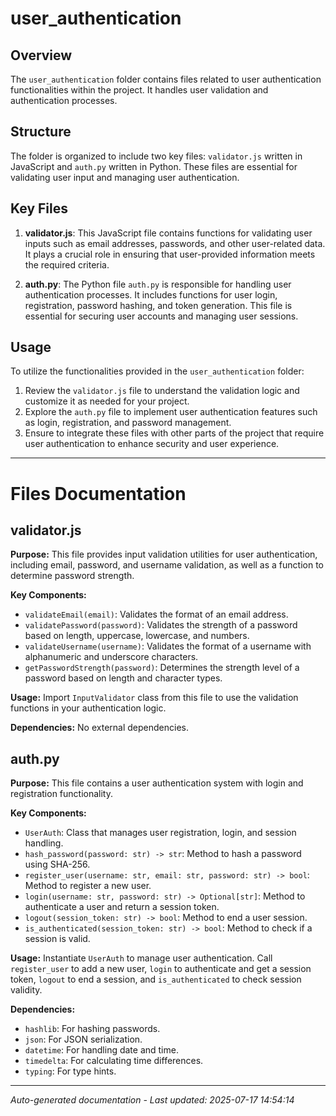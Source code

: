 # user_authentication

## Overview
The `user_authentication` folder contains files related to user authentication functionalities within the project. It handles user validation and authentication processes.

## Structure
The folder is organized to include two key files: `validator.js` written in JavaScript and `auth.py` written in Python. These files are essential for validating user input and managing user authentication.

## Key Files
1. **validator.js**: This JavaScript file contains functions for validating user inputs such as email addresses, passwords, and other user-related data. It plays a crucial role in ensuring that user-provided information meets the required criteria.
   
2. **auth.py**: The Python file `auth.py` is responsible for handling user authentication processes. It includes functions for user login, registration, password hashing, and token generation. This file is essential for securing user accounts and managing user sessions.

## Usage
To utilize the functionalities provided in the `user_authentication` folder:
1. Review the `validator.js` file to understand the validation logic and customize it as needed for your project.
2. Explore the `auth.py` file to implement user authentication features such as login, registration, and password management.
3. Ensure to integrate these files with other parts of the project that require user authentication to enhance security and user experience.

---

# Files Documentation

## validator.js

**Purpose:** This file provides input validation utilities for user authentication, including email, password, and username validation, as well as a function to determine password strength.

**Key Components:**
- `validateEmail(email)`: Validates the format of an email address.
- `validatePassword(password)`: Validates the strength of a password based on length, uppercase, lowercase, and numbers.
- `validateUsername(username)`: Validates the format of a username with alphanumeric and underscore characters.
- `getPasswordStrength(password)`: Determines the strength level of a password based on length and character types.

**Usage:** Import `InputValidator` class from this file to use the validation functions in your authentication logic.

**Dependencies:** No external dependencies.

## auth.py

**Purpose:** This file contains a user authentication system with login and registration functionality.

**Key Components:**
- `UserAuth`: Class that manages user registration, login, and session handling.
- `hash_password(password: str) -> str`: Method to hash a password using SHA-256.
- `register_user(username: str, email: str, password: str) -> bool`: Method to register a new user.
- `login(username: str, password: str) -> Optional[str]`: Method to authenticate a user and return a session token.
- `logout(session_token: str) -> bool`: Method to end a user session.
- `is_authenticated(session_token: str) -> bool`: Method to check if a session is valid.

**Usage:** Instantiate `UserAuth` to manage user authentication. Call `register_user` to add a new user, `login` to authenticate and get a session token, `logout` to end a session, and `is_authenticated` to check session validity.

**Dependencies:** 
- `hashlib`: For hashing passwords.
- `json`: For JSON serialization.
- `datetime`: For handling date and time.
- `timedelta`: For calculating time differences.
- `typing`: For type hints.

---
*Auto-generated documentation - Last updated: 2025-07-17 14:54:14*
